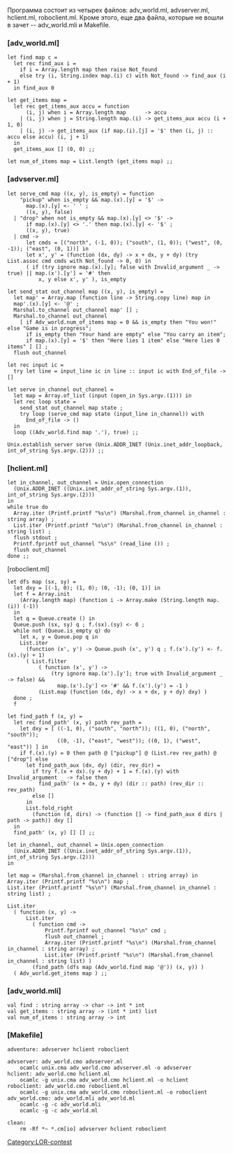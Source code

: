 Программа состоит из четырех файлов: adv\_world.ml, advserver.ml,
hclient.ml, roboclient.ml. Кроме этого, еще два файла, которые не вошли
в зачет -- adv\_world.mli и Makefile.

### \[adv\_world.ml\]

    let find map c =
      let rec find_aux i =
        if i = Array.length map then raise Not_found
        else try (i, String.index map.(i) c) with Not_found -> find_aux (i + 1)
      in find_aux 0
    
    let get_items map =
      let rec get_items_aux accu = function
          (i, j) when i = Array.length map      -> accu
        | (i, j) when j = String.length map.(i) -> get_items_aux accu (i + 1, 0)
        | (i, j) -> get_items_aux (if map.(i).[j] = '$' then (i, j) :: accu else accu) (i, j + 1)
      in
      get_items_aux [] (0, 0) ;;
    
    let num_of_items map = List.length (get_items map) ;;

### \[advserver.ml\]

    let serve_cmd map ((x, y), is_empty) = function
        "pickup" when is_empty && map.(x).[y] = '$' ->
          map.(x).[y] <- ' ' ;
          ((x, y), false)
      | "drop" when not is_empty && map.(x).[y] <> '$' ->
          if map.(x).[y] <> '.' then map.(x).[y] <- '$' ;
          ((x, y), true)
      | cmd ->
          let cmds = [("north", (-1, 0)); ("south", (1, 0)); ("west", (0, -1)); ("east", (0, 1))] in
          let x', y' = (function (dx, dy) -> x + dx, y + dy) (try List.assoc cmd cmds with Not_found -> 0, 0) in
          ( if (try ignore map.(x).[y]; false with Invalid_argument _ -> true) || map.(x').[y'] = '#' then
              x, y else x', y' ), is_empty
    
    let send_stat out_channel map ((x, y), is_empty) =
      let map' = Array.map (function line -> String.copy line) map in
      map'.(x).[y] <- '@' ;
      Marshal.to_channel out_channel map' [] ;
      Marshal.to_channel out_channel
        [ if Adv_world.num_of_items map = 0 && is_empty then "You won!" else "Game is in progress";
          if is_empty then "Your hand are empty" else "You carry an item";
          if map.(x).[y] = '$' then "Here lies 1 item" else "Here lies 0 items" ] [] ;
      flush out_channel
    
    let rec input ic =
      try let line = input_line ic in line :: input ic with End_of_file -> []
    
    let serve in_channel out_channel =
      let map = Array.of_list (input (open_in Sys.argv.(1))) in
      let rec loop state =
        send_stat out_channel map state ;
        try loop (serve_cmd map state (input_line in_channel)) with
          End_of_file -> ()
      in
      loop ((Adv_world.find map '.'), true) ;;
    
    Unix.establish_server serve (Unix.ADDR_INET (Unix.inet_addr_loopback, int_of_string Sys.argv.(2))) ;; 

### \[hclient.ml\]

    let in_channel, out_channel = Unix.open_connection
      (Unix.ADDR_INET ((Unix.inet_addr_of_string Sys.argv.(1)), int_of_string Sys.argv.(2)))
    in
    while true do
      Array.iter (Printf.printf "%s\n") (Marshal.from_channel in_channel : string array) ;
      List.iter (Printf.printf "%s\n") (Marshal.from_channel in_channel : string list) ;
      flush stdout ;
      Printf.fprintf out_channel "%s\n" (read_line ()) ;
      flush out_channel
    done ;; 

\[roboclient.ml\]

    let dfs map (sx, sy) =
      let dxy = [(-1, 0); (1, 0); (0, -1); (0, 1)] in
      let f = Array.init
        (Array.length map) (function i -> Array.make (String.length map.(i)) (-1))
      in
      let q = Queue.create () in
      Queue.push (sx, sy) q ; f.(sx).(sy) <- 0 ;
      while not (Queue.is_empty q) do
        let x, y = Queue.pop q in
        List.iter
          (function (x', y') -> Queue.push (x', y') q ; f.(x').(y') <- f.(x).(y) + 1)
          ( List.filter
              ( function (x', y') ->
                  (try ignore map.(x').[y']; true with Invalid_argument _ -> false) &&
                    map.(x').[y'] <> '#' && f.(x').(y') = -1 )
              (List.map (function (dx, dy) -> x + dx, y + dy) dxy) )
      done ;
      f
    
    let find_path f (x, y) =
      let rec find_path' (x, y) path rev_path =
        let dxy = [ ((-1, 0), ("south", "north")); ((1, 0), ("north", "south"));
                    ((0, -1), ("east", "west")); ((0, 1), ("west", "east")) ] in
        if f.(x).(y) = 0 then path @ ["pickup"] @ (List.rev rev_path) @ ["drop"] else
          let find_path_aux (dx, dy) (dir, rev_dir) =
            if try f.(x + dx).(y + dy) + 1 = f.(x).(y) with Invalid_argument _ -> false then
              find_path' (x + dx, y + dy) (dir :: path) (rev_dir :: rev_path)
            else []
          in
          List.fold_right
            (function (d, dirs) -> (function [] -> find_path_aux d dirs | path -> path)) dxy []
      in
      find_path' (x, y) [] [] ;;
    
    let in_channel, out_channel = Unix.open_connection
      (Unix.ADDR_INET ((Unix.inet_addr_of_string Sys.argv.(1)), int_of_string Sys.argv.(2)))
    in
    
    let map = (Marshal.from_channel in_channel : string array) in
    Array.iter (Printf.printf "%s\n") map ;
    List.iter (Printf.printf "%s\n") (Marshal.from_channel in_channel : string list) ;
    
    List.iter
      ( function (x, y) ->
          List.iter
            ( function cmd ->
                Printf.fprintf out_channel "%s\n" cmd ;
                flush out_channel ;
                Array.iter (Printf.printf "%s\n") (Marshal.from_channel in_channel : string array) ;
                List.iter (Printf.printf "%s\n") (Marshal.from_channel in_channel : string list) )
            (find_path (dfs map (Adv_world.find map '@')) (x, y)) )
      ( Adv_world.get_items map ) ;;

### \[adv\_world.mli\]

    val find : string array -> char -> int * int
    val get_items : string array -> (int * int) list
    val num_of_items : string array -> int

### \[Makefile\]

    adventure: advserver hclient roboclient
    
    advserver: adv_world.cmo advserver.ml
        ocamlc unix.cma adv_world.cmo advserver.ml -o advserver
    hclient: adv_world.cmo hclient.ml
        ocamlc -g unix.cma adv_world.cmo hclient.ml -o hclient
    roboclient: adv_world.cmo roboclient.ml
        ocamlc -g unix.cma adv_world.cmo roboclient.ml -o roboclient
    adv_world.cmo: adv_world.mli adv_world.ml
        ocamlc -g -c adv_world.mli
        ocamlc -g -c adv_world.ml
    
    clean:
        rm -Rf *~ *.cm[io] advserver hclient roboclient

[Category:LOR-contest](Category:LOR-contest "wikilink")
